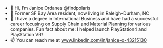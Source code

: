 - 👋 Hi, I’m  Janice Ordanes @findpolaris
- 👀 Former SF Bay Area resident, now living in Raleigh-Durham, NC
- 💞️ I have a degree in International Business and have had a successful career focusing on Supply Chain and Material Planning for various companies. Fun fact about me: I helped launch PlayStation4 and PlayStation VR! 
- 📫 You can reach me at www.linkedin.com/in/janice-o-43215130


<!---
findpolaris/findpolaris is a ✨ special ✨ repository because its `README.md` (this file) appears on your GitHub profile.
You can click the Preview link to take a look at your changes.
--->
